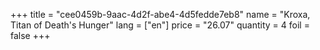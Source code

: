 +++
title = "cee0459b-9aac-4d2f-abe4-4d5fedde7eb8"
name = "Kroxa, Titan of Death's Hunger"
lang = ["en"]
price = "26.07"
quantity = 4
foil = false
+++
